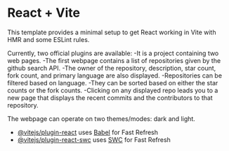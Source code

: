 # React + Vite

This template provides a minimal setup to get React working in Vite with HMR and some ESLint rules.

Currently, two official plugins are available:
-It is a project containing two web pages.
-The first webpage contains a list of repositories given by the github search API.
-The owner of the repository, description, star count, fork count, and primary language are also displayed.
-Repositories can be filtered based on language.
-They can be sorted based on either the star counts or the fork counts.
-Clicking on any displayed repo leads you to a new page that displays the recent commits and the contributors to that repository.

The webpage can operate on two themes/modes: dark and light.
- [@vitejs/plugin-react](https://github.com/vitejs/vite-plugin-react/blob/main/packages/plugin-react/README.md) uses [Babel](https://babeljs.io/) for Fast Refresh
- [@vitejs/plugin-react-swc](https://github.com/vitejs/vite-plugin-react-swc) uses [SWC](https://swc.rs/) for Fast Refresh
